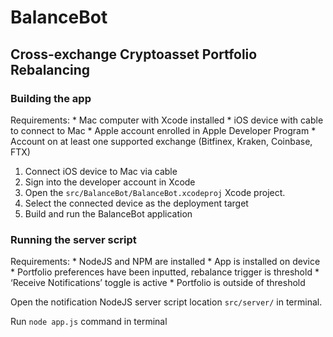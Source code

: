 # BalanceBot
## Cross-exchange Cryptoasset Portfolio Rebalancing
### Building the app
Requirements:
	* Mac computer with Xcode installed
	* iOS device with cable to connect to Mac
	* Apple account enrolled in Apple Developer Program
	* Account on at least one supported exchange (Bitfinex, Kraken, Coinbase, FTX)

1. Connect iOS device to Mac via cable
2. Sign into the developer account in Xcode
3. Open the `src/BalanceBot/BalanceBot.xcodeproj` Xcode project.
4. Select the connected device as the deployment target
5. Build and run the BalanceBot application

### Running the server script
Requirements:
	* NodeJS and NPM are installed
	* App is installed on device
		* Portfolio preferences have been inputted, rebalance trigger is threshold
		* ‘Receive Notifications’ toggle is active
		* Portfolio is outside of threshold

Open the notification NodeJS server script location `src/server/` in terminal.

Run `node app.js` command in terminal